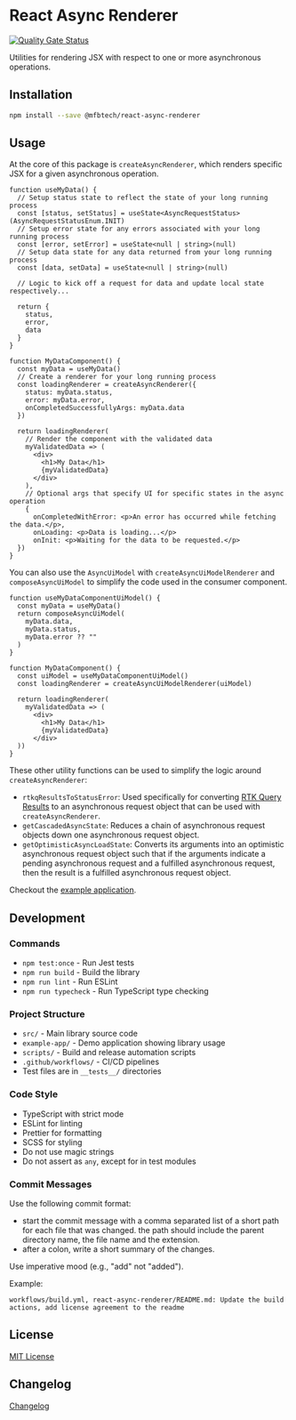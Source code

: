 # React Async Renderer

[![Quality Gate Status](https://sonarcloud.io/api/project_badges/measure?project=mfbtech_Syzygy_Web_App_align-ts_asyncRenderer&metric=alert_status&token=997661041de9f3486f374035a937bda621a25e88)](https://sonarcloud.io/summary/new_code?id=mfbtech_Syzygy_Web_App_align-ts_asyncRenderer)

Utilities for rendering JSX with respect to one or more asynchronous operations.

## Installation

```bash
npm install --save @mfbtech/react-async-renderer
```

## Usage

At the core of this package is `createAsyncRenderer`, which renders specific JSX for a given asynchronous operation.

```tsx
function useMyData() {
  // Setup status state to reflect the state of your long running process
  const [status, setStatus] = useState<AsyncRequestStatus>(AsyncRequestStatusEnum.INIT)
  // Setup error state for any errors associated with your long running process
  const [error, setError] = useState<null | string>(null)
  // Setup data state for any data returned from your long running process
  const [data, setData] = useState<null | string>(null)

  // Logic to kick off a request for data and update local state respectively...

  return {
    status,
    error,
    data
  }
}

function MyDataComponent() {
  const myData = useMyData()
  // Create a renderer for your long running process
  const loadingRenderer = createAsyncRenderer({
    status: myData.status,
    error: myData.error,
    onCompletedSuccessfullyArgs: myData.data
  })

  return loadingRenderer(
    // Render the component with the validated data
    myValidatedData => (
      <div>
        <h1>My Data</h1>
        {myValidatedData}
      </div>
    ), 
    // Optional args that specify UI for specific states in the async operation
    {
      onCompletedWithError: <p>An error has occurred while fetching the data.</p>,
      onLoading: <p>Data is loading...</p>
      onInit: <p>Waiting for the data to be requested.</p>
  })
}
```

You can also use the `AsyncUiModel` with `createAsyncUiModelRenderer` and `composeAsyncUiModel` to simplify the code used in the consumer component.

```tsx
function useMyDataComponentUiModel() {
  const myData = useMyData()
  return composeAsyncUiModel(
    myData.data,
    myData.status,
    myData.error ?? ""
  )
}

function MyDataComponent() {
  const uiModel = useMyDataComponentUiModel()
  const loadingRenderer = createAsyncUiModelRenderer(uiModel)

  return loadingRenderer(
    myValidatedData => (
      <div>
        <h1>My Data</h1>
        {myValidatedData}
      </div>
  ))
}
```

These other utility functions can be used to simplify the logic around `createAsyncRenderer`:

- `rtkqResultsToStatusError`: Used specifically for converting [RTK Query Results](https://redux-toolkit.js.org/rtk-query/api/created-api/hooks#signature) to an asynchronous request object that can be used with `createAsyncRenderer`.
- `getCascadedAsyncState`: Reduces a chain of asynchronous request objects down one asynchronous request object.
- `getOptimisticAsyncLoadState`: Converts its arguments into an optimistic asynchronous request object such that if the arguments indicate a pending asynchronous request and a fulfilled asynchronous request, then the result is a fulfilled asynchronous request object.

Checkout the [example application](./example-app/README.md).

## Development

### Commands

- `npm test:once` - Run Jest tests
- `npm run build` - Build the library
- `npm run lint` - Run ESLint
- `npm run typecheck` - Run TypeScript type checking

### Project Structure

- `src/` - Main library source code
- `example-app/` - Demo application showing library usage
- `scripts/` - Build and release automation scripts
- `.github/workflows/` - CI/CD pipelines
- Test files are in `__tests__/` directories

### Code Style

- TypeScript with strict mode
- ESLint for linting
- Prettier for formatting
- SCSS for styling
- Do not use magic strings
- Do not assert as `any`, except for in test modules

### Commit Messages

Use the following commit format:

- start the commit message with a comma separated list of a short path for each file that was changed. the path should include the parent directory name, the file name and the extension.
- after a colon, write a short summary of the changes.

Use imperative mood (e.g., "add" not "added").

Example:

```text
workflows/build.yml, react-async-renderer/README.md: Update the build actions, add license agreement to the readme
```

## License

[MIT License](./LICENSE)

## Changelog

[Changelog](./CHANGELOG.md)
